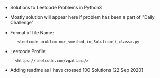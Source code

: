 - Solutions to Leetcode Problems in Python3
- Mostly solution will appear here if problem has been a part of "Daily Challenge"
- Format of file Name:

         <leetcode problem no>_<method_in_Solution()_class>.py
- Leetcode Profile:

        <https://leetcode.com/vgattani/>
- Adding readme as I have crossed 100 Solutions [22 Sep 2020]